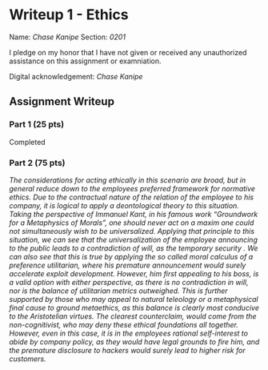 # Writeup 1 - Ethics

Name: *Chase Kanipe*
Section: *0201*

I pledge on my honor that I have not given or received any unauthorized assistance on this assignment or examniation.

Digital acknowledgement: *Chase Kanipe*

## Assignment Writeup

### Part 1 (25 pts)

Completed

### Part 2 (75 pts)

*The considerations for acting ethically in this scenario are broad, but in general reduce down to the employees preferred framework for normative ethics. Due to the contractual nature of the relation of the employee to his company, it is logical to apply a deontological theory to this situation. Taking the perspective of Immanuel Kant, in his famous work “Groundwork for a Metaphysics of Morals”, one should never act on a maxim one could not simultaneously wish to be universalized. Applying that principle to this situation, we can see that the universalization of the employee announcing to the public leads to a contradiction of will, as the temporary security . We can also see that this is true by applying the so called moral calculus of a preference utilitarian, where his premature announcement would surely accelerate exploit development. However, him first appealing to his boss, is a valid option with either perspective, as there is no contradiction in will, nor is the balance of utilitarian metrics outweighed. This is further supported by those who may appeal to natural teleology or a metaphysical final cause to ground metaethics, as this balance is clearly most conducive to the Aristotelian virtues. The clearest counterclaim, would come from the non-cognitivist, who may deny these ethical foundations all together. However, even in this case, it is in the employees rational self-interest to abide by company policy, as they would have legal grounds to fire him, and the premature disclosure to hackers would surely lead to higher risk for customers.*
